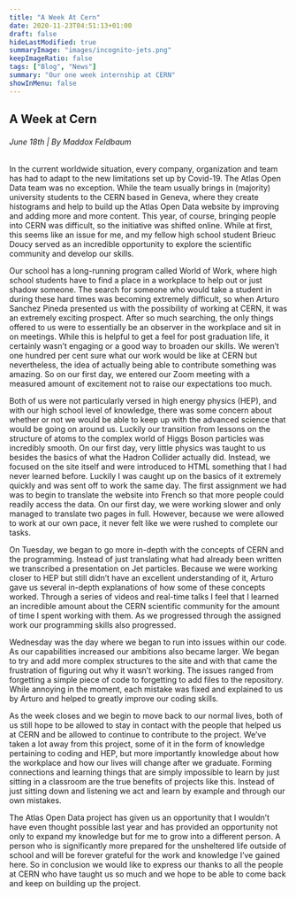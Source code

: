 ```yaml
---
title: "A Week At Cern"
date: 2020-11-23T04:51:13+01:00
draft: false
hideLastModified: true
summaryImage: "images/incognito-jets.png"
keepImageRatio: false
tags: ["Blog", "News"]
summary: "Our one week internship at CERN"
showInMenu: false
---
```


## A Week at Cern

###### June 18th | By Maddox Feldbaum

In the current worldwide situation, every company, organization and team has had to adapt to the new limitations set up by Covid-19. The Atlas Open Data team was no exception. While the team usually brings in (majority) university students to the CERN based in Geneva, where they create histograms and help to build up the Atlas Open Data website by improving and adding more and more content. This year, of course, bringing people into CERN was difficult, so the initiative was shifted online. While at first, this seems like an issue for me, and my fellow high school student Brieuc Doucy served as an incredible opportunity to explore the scientific community and develop our skills.

Our school has a long-running program called World of Work, where high school students have to find a place in a workplace to help out or just shadow someone. The search for someone who would take a student in during these hard times was becoming extremely difficult, so when Arturo Sanchez Pineda presented us with the possibility of working at CERN, it was an extremely exciting prospect. After so much searching, the only things offered to us were to essentially be an observer in the workplace and sit in on meetings. While this is helpful to get a feel for post graduation life, it certainly wasn’t engaging or a good way to broaden our skills. We weren’t one hundred per cent sure what our work would be like at CERN but nevertheless, the idea of actually being able to contribute something was amazing. So on our first day, we entered our Zoom meeting with a measured amount of excitement not to raise our expectations too much. 

Both of us were not particularly versed in high energy physics (HEP), and with our high school level of knowledge, there was some concern about whether or not we would be able to keep up with the advanced science that would be going on around us. Luckily our transition from lessons on the structure of atoms to the complex world of Higgs Boson particles was incredibly smooth. On our first day, very little physics was taught to us besides the basics of what the Hadron  Collider actually did. Instead, we focused on the site itself and were introduced to HTML something that I had never learned before. Luckily I was caught up on the basics of it extremely quickly and was sent off to work the same day. The first assignment we had was to begin to translate the website into French so that more people could readily access the data. On our first day, we were working slower and only managed to translate two pages in full. However, because we were allowed to work at our own pace, it never felt like we were rushed to complete our tasks.

On Tuesday, we began to go more in-depth with the concepts of CERN and the programming. Instead of just translating what had already been written we transcribed a presentation on Jet particles. Because we were working closer to HEP but still didn’t have an excellent understanding of it, Arturo gave us several in-depth explanations of how some of these concepts worked. Through a series of videos and real-time talks I feel that I learned an incredible amount about the CERN scientific community for the amount of time I spent working with them. As we progressed through the assigned work our programming skills also progressed.

Wednesday was the day where we began to run into issues within our code. As our capabilities increased our ambitions also became larger. We began to try and add more complex structures to the site and with that came the frustration of figuring out why it wasn’t working. The issues ranged from forgetting a simple piece of code to forgetting to add files to the repository. While annoying in the moment, each mistake was fixed and explained to us by Arturo and helped to greatly improve our coding skills. 

As the week closes and we begin to move back to our normal lives, both of us still hope to be allowed to stay in contact with the people that helped us at CERN and be allowed to continue to contribute to the project. We’ve taken a lot away from this project, some of it in the form of knowledge pertaining to coding and HEP, but more importantly knowledge about how the workplace and how our lives will change after we graduate. Forming connections and learning things that are simply impossible to learn by just sitting in a classroom are the true benefits of projects like this. Instead of just sitting down and listening we act and learn by example and through our own mistakes. 

The Atlas Open Data project has given us an opportunity that I wouldn’t have even thought possible last year and has provided an opportunity not only to expand my knowledge but for me to grow into a different person. A person who is significantly more prepared for the unsheltered life outside of school and will be forever grateful for the work and knowledge I’ve gained here. So in conclusion we would like to express our thanks to all the people at CERN who have taught us so much and we hope to be able to come back and keep on building up the project.


